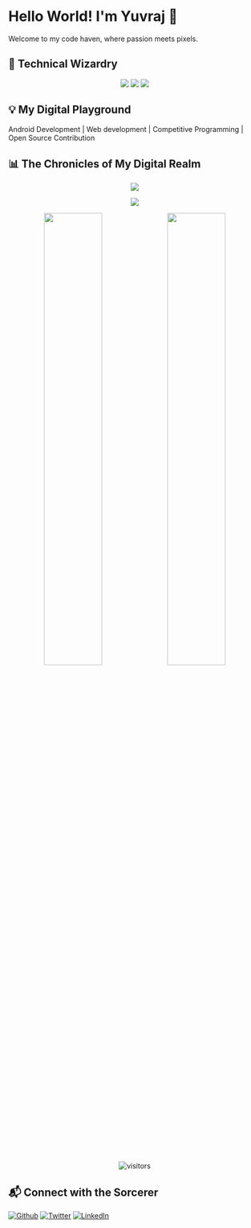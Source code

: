 # Hello World! I'm Yuvraj 👋

Welcome to my code haven, where passion meets pixels.

## 🚀 Technical Wizardry

<p align="center">
  <img src="https://img.shields.io/badge/-Android%20Studio-orange?style=flat&logo=android-studio&logoColor=white">
  <img src="https://img.shields.io/badge/-Kotlin-green?style=flat&logo=kotlin&logoColor=white">
  <img src="https://img.shields.io/badge/-C%20&%20C++-659ad2?style=flat&logo=c%2B%2B&logoColor=ffffff">
</p>

## 💡 My Digital Playground

Android Development | Web development | Competitive Programming | Open Source Contribution

## 📊 The Chronicles of My Digital Realm

<p align="center">
  <img src="https://github-readme-stats.vercel.app/api/top-langs/?username=Qomfortzone&show_icons=true&theme=tokyonight&layout=compact">
</p>

<p align="center">
  <img src="https://stats.quine.sh/qomfortzone/github?theme=dark">
</p>

<p align="center">
  <img src="https://github-readme-stats.vercel.app/api?username=Qomfortzone&show_icons=true&theme=tokyonight" width="48%">
  <img src="https://github-readme-streak-stats.herokuapp.com/?user=Qomfortzone&theme=tokyonight" width="48%">
</p>

<div align="center">

![visitors](https://visitor-badge.laobi.icu/badge?page_id=Qomfortzone.Qomfortzone)
</div>

## 📬 Connect with the Sorcerer

<a href="https://github.com/Qomfortzone"><img alt="Github" src="https://img.shields.io/badge/GitHub-%2312100E.svg?&style=for-the-badge&logo=Github&logoColor=white"></a> 
<a href="https://twitter.com/yuvrajsinghgmx" rel="nofollow"><img alt="Twitter" src="https://img.shields.io/badge/twitter-%231DA1F2.svg?&style=for-the-badge&logo=twitter&logoColor=white"></a>
<a href="https://www.linkedin.com/in/Qomfortzone/" rel="nofollow"><img alt="LinkedIn" src="https://img.shields.io/badge/linkedin-%230077B5.svg?&style=for-the-badge&logo=linkedin&logoColor=white"></a>
